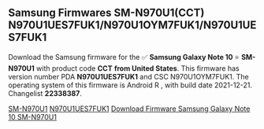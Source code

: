 <h2>Samsung Firmwares SM-N970U1(CCT) N970U1UES7FUK1/N970U1OYM7FUK1/N970U1UES7FUK1</h2>
Download the Samsung firmware for the ✅ <strong>Samsung Galaxy Note 10 </strong> ⭐ <strong>SM-N970U1</strong> with product code <strong>CCT</strong> <strong> from United States</strong>. This firmware has version number PDA <strong>N970U1UES7FUK1</strong> and CSC N970U1OYM7FUK1. The operating system of this firmware is Android R , with build date 2021-12-21. Changelist <strong>22338387</strong>.

[SM-N970U1](https://samfirm.shop/samsung/model/SM-N970U1)
[N970U1UES7FUK1](https://samfirm.shop/samsung/pda/N970U1UES7FUK1)
[Download Firmware Samsung Galaxy Note 10 SM-N970U1](https://samfirm.shop/samsung/firmware/483691)
